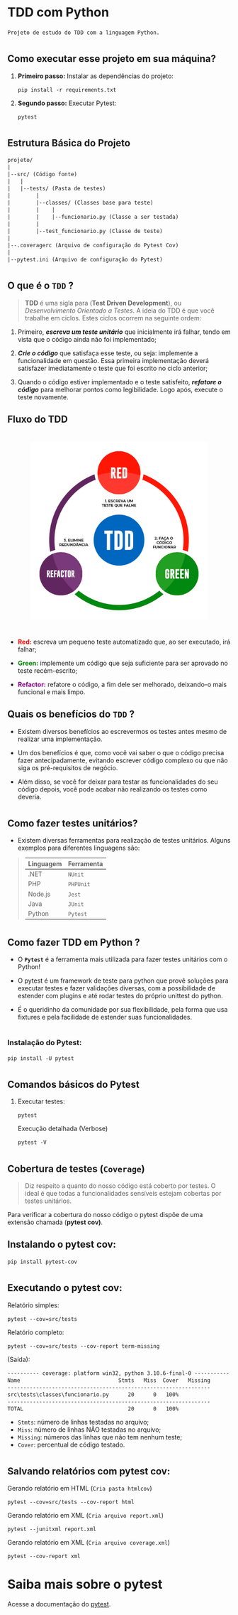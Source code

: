 # TDD com Python

`Projeto de estudo do TDD com a linguagem Python.`

#
## Como executar esse projeto em sua máquina?


1. **Primeiro passo:** Instalar as dependências do projeto:
   
   ~~~
   pip install -r requirements.txt  
   ~~~
2. **Segundo passo:** Executar Pytest:
   
   ~~~
   pytest
   ~~~
#
## **Estrutura Básica do Projeto**
~~~
projeto/
|
|--src/ (Código fonte)
|   |
|   |--tests/ (Pasta de testes)
|        |
|        |--classes/ (Classes base para teste)
|        |    |
|        |    |--funcionario.py (Classe a ser testada)
|        |
|        |--test_funcionario.py (Classe de teste)
|
|--.coveragerc (Arquivo de configuração do Pytest Cov)
|
|--pytest.ini (Arquivo de configuração do Pytest)
~~~
#
## **O que é o ```TDD```** ?
>**TDD** é uma sigla para (**Test Driven Development**), ou *Desenvolvimento Orientado a Testes*. A ideia do TDD é que você trabalhe em ciclos. Estes ciclos ocorrem na seguinte ordem:

1. Primeiro, ***escreva um teste unitário*** que inicialmente irá falhar, tendo em vista que o código ainda não foi implementado;
   
2. ***Crie o código*** que satisfaça esse teste, ou seja: implemente a funcionalidade em questão. Essa primeira implementação deverá satisfazer imediatamente o teste que foi escrito no ciclo anterior;
   
3. Quando o código estiver implementado e o teste satisfeito, ***refatore o código*** para melhorar pontos como legibilidade. Logo após, execute o teste novamente.

   
## **Fluxo do TDD**
#
   
<div style="text-align:center">
    <img alt="ciclo tdd" src="./img-tdd.png" width="400px">
</div>

#

* <span style="color:red">**Red:**</span> escreva um pequeno teste automatizado que, ao ser executado, irá falhar;
  
* <span style="color:green">**Green:**</span> implemente um código que seja suficiente para ser aprovado no teste recém-escrito;
  
* <span style="color:purple">**Refactor:**</span>  refatore o código, a fim dele ser melhorado, deixando-o mais funcional e mais limpo.
  
## **Quais os benefícios do `TDD` ?**

* Existem diversos benefícios ao escrevermos os testes antes mesmo de realizar uma implementação.
   
*  Um dos benefícios é que, como você vai saber o que o código precisa fazer antecipadamente, evitando escrever código complexo ou que não siga os pré-requisitos de negócio.
*  Além disso, se você for deixar para testar as funcionalidades do seu código depois, você pode acabar não realizando os testes como deveria.
  
#
## **Como fazer testes unitários?**
  * Existem diversas ferramentas para realização de testes unitários. Alguns exemplos para diferentes linguagens são:



> Linguagem   | Ferramenta
> --------- | ------
> .NET | `NUnit`
> PHP  | `PHPUnit`
> Node.js | `Jest`
> Java | `JUnit`
> Python | `Pytest`
#
## **Como fazer TDD em Python ?**
* O **```Pytest```** é a ferramenta mais utilizada para fazer testes unitários com o Python! 
  
* O pytest é um framework de teste para python que provê soluções para executar testes e fazer validações diversas, com a possibilidade de estender com plugins e até rodar testes do próprio unittest do python.
* É o queridinho da comunidade por sua flexibilidade, pela forma que usa fixtures e pela facilidade de estender suas funcionalidades.
  
#
### **Instalação do Pytest:**
~~~~
pip install -U pytest
~~~~
#
## Comandos básicos do Pytest

1. Executar testes:
   
   ~~~
   pytest
   ~~~
   Execução detalhada (Verbose)
   ~~~
   pytest -V
   ~~~

#
## **Cobertura de testes (`Coverage`)**
> Diz respeito a quanto do nosso código está coberto por testes. O ideal é que todas a funcionalidades sensíveis estejam cobertas por testes unitários.

Para verificar a cobertura do nosso código o pytest dispõe de uma extensão chamada (**pytest cov)**.

## Instalando o pytest cov:
~~~
pip install pytest-cov
~~~
#
## Executando o pytest cov:
Relatório simples:
~~~
pytest --cov=src/tests
~~~
Relatório completo:
~~~
pytest --cov=src/tests --cov-report term-missing
~~~

(Saída):
~~~
---------- coverage: platform win32, python 3.10.6-final-0 -----------
Name                               Stmts   Miss  Cover   Missing
----------------------------------------------------------------
src\tests\classes\funcionario.py      20      0   100%
----------------------------------------------------------------
TOTAL                                 20      0   100%
~~~

* `Stmts`: número de linhas testadas no arquivo;
* `Miss`: número de linhas NÃO testadas no arquivo;
* `Missing`: números das linhas que não tem nenhum teste;
* `Cover`: percentual de código testado.
#
## Salvando relatórios com pytest cov:

Gerando relatório em HTML (`Cria pasta htmlcov`)
~~~
pytest --cov=src/tests --cov-report html
~~~
Gerando relatório em XML (`Cria arquivo report.xml`)
~~~
pytest --junitxml report.xml
~~~
Gerando relatório em XML (`Cria arquivo coverage.xml`)
~~~
pytest --cov-report xml
~~~
#

# Saiba mais sobre o pytest
Acesse a documentação do [pytest](https://pytest-cov.readthedocs.io/en/latest/).

